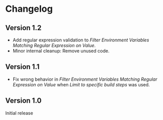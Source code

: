 # Changelog

## Version 1.2

* Add regular expression validation to _Filter Environment Variables Matching Regular Expression on Value_.
* Minor internal cleanup: Remove unused code.

## Version 1.1

* Fix wrong behavior in _Filter Environment Variables Matching Regular Expression on Value_ when _Limit to specific build steps_ was used.

## Version 1.0

Initial release